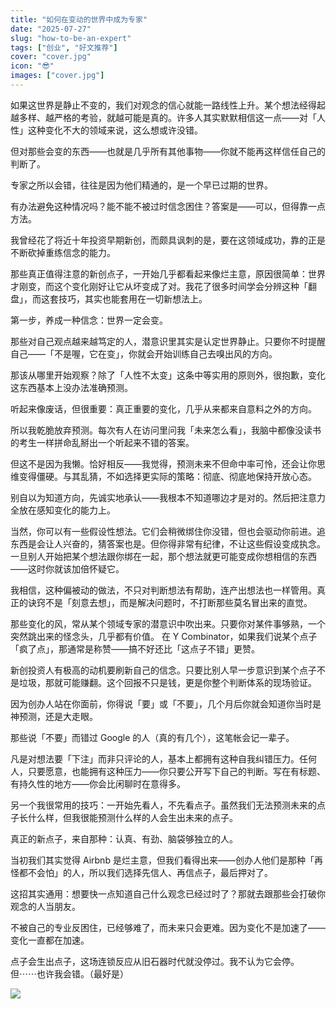 ```yaml
---
title: "如何在变动的世界中成为专家"
date: "2025-07-27"
slug: "how-to-be-an-expert"
tags: ["创业", "好文推荐"]
cover: "cover.jpg"
icon: "😎"
images: ["cover.jpg"]
---
```

如果这世界是静止不变的，我们对观念的信心就能一路线性上升。某个想法经得起越多样、越严格的考验，就越可能是真的。许多人其实默默相信这一点——对「人性」这种变化不大的领域来说，这么想或许没错。



但对那些会变的东西——也就是几乎所有其他事物——你就不能再这样信任自己的判断了。



专家之所以会错，往往是因为他们精通的，是一个早已过期的世界。



有办法避免这种情况吗？能不能不被过时信念困住？答案是——可以，但得靠一点方法。



我曾经花了将近十年投资早期新创，而颇具讽刺的是，要在这领域成功，靠的正是不断砍掉重练信念的能力。



那些真正值得注意的新创点子，一开始几乎都看起来像烂主意，原因很简单：世界才刚变，而这个变化刚好让它从坏变成了对。我花了很多时间学会分辨这种「翻盘」，而这套技巧，其实也能套用在一切新想法上。



第一步，养成一种信念：世界一定会变。



那些对自己观点越来越笃定的人，潜意识里其实是认定世界静止。只要你不时提醒自己——「不是喔，它在变」，你就会开始训练自己去嗅出风的方向。



那该从哪里开始观察？除了「人性不太变」这条中等实用的原则外，很抱歉，变化这东西基本上没办法准确预测。



听起来像废话，但很重要：真正重要的变化，几乎从来都来自意料之外的方向。



所以我乾脆放弃预测。每次有人在访问里问我「未来怎么看」，我脑中都像没读书的考生一样拼命乱掰出一个听起来不错的答案。



但这不是因为我懒。恰好相反——我觉得，预测未来不但命中率可怜，还会让你思维变得僵硬。与其乱猜，不如选择更实际的策略：彻底、彻底地保持开放心态。



别自以为知道方向，先诚实地承认——我根本不知道哪边才是对的。然后把注意力全放在感知变化的能力上。



当然，你可以有一些假设性想法。它们会稍微绑住你没错，但也会驱动你前进。追东西是会让人兴奋的，猜答案也是。但你得非常有纪律，不让这些假设变成执念。
一旦别人开始把某个想法跟你绑在一起，那个想法就更可能变成你想相信的东西——这时你就该加倍怀疑它。



我相信，这种偏被动的做法，不只对判断想法有帮助，连产出想法也一样管用。真正的诀窍不是「刻意去想」，而是解决问题时，不打断那些莫名冒出来的直觉。



那些变化的风，常从某个领域专家的潜意识中吹出来。只要你对某件事够熟，一个突然跳出来的怪念头，几乎都有价值。
在 Y Combinator，如果我们说某个点子「疯了点」，那通常是称赞——搞不好还比「这点子不错」更赞。



新创投资人有极高的动机要刷新自己的信念。只要比别人早一步意识到某个点子不是垃圾，那就可能赚翻。这个回报不只是钱，更是你整个判断体系的现场验证。



因为创办人站在你面前，你得说「要」或「不要」，几个月后你就会知道你当时是神预测，还是大走眼。



那些说「不要」而错过 Google 的人（真的有几个），这笔帐会记一辈子。



凡是对想法要「下注」而非只评论的人，基本上都拥有这种自我纠错压力。任何人，只要愿意，也能拥有这种压力——你只要公开写下自己的判断。写在有标题、有持久性的地方——你会比闲聊时在意得多。



另一个我很常用的技巧：一开始先看人，不先看点子。虽然我们无法预测未来的点子长什么样，但我很能预测什么样的人会生出未来的点子。



真正的新点子，来自那种：认真、有劲、脑袋够独立的人。



当初我们其实觉得 Airbnb 是烂主意，但我们看得出来——创办人他们是那种「再怪都不会怕」的人，所以我们选择先信人、再信点子，最后押对了。



这招其实通用：想要快一点知道自己什么观念已经过时了？那就去跟那些会打破你观念的人当朋友。



不被自己的专业反困住，已经够难了，而未来只会更难。因为变化不是加速了——变化一直都在加速。



点子会生出点子，这场连锁反应从旧石器时代就没停过。我不认为它会停。
但⋯⋯也许我会错。（最好是）




![](https://prod-files-secure.s3.us-west-2.amazonaws.com/112d0858-5090-4d34-a606-b75eb8d65fd2/46476355-9cf3-4e99-9b7a-3531bc426380/1000202064.png?X-Amz-Algorithm=AWS4-HMAC-SHA256&X-Amz-Content-Sha256=UNSIGNED-PAYLOAD&X-Amz-Credential=ASIAZI2LB4662EREY37J%2F20251003%2Fus-west-2%2Fs3%2Faws4_request&X-Amz-Date=20251003T163639Z&X-Amz-Expires=3600&X-Amz-Security-Token=IQoJb3JpZ2luX2VjELH%2F%2F%2F%2F%2F%2F%2F%2F%2F%2FwEaCXVzLXdlc3QtMiJIMEYCIQDpDs%2BT%2Buv7TQt6wLzxb7AyCxrFQYuFpics1MTMkWV8dwIhAItZVuUrJiM9YucA%2Fi%2F1jmJcP6JzipQgq%2FP4WtN5RH%2FSKv8DCEoQABoMNjM3NDIzMTgzODA1IgxBs%2FHMOR96iW7x1vAq3AN3ptIGzTzHsV9%2FXpyUvRhlMS6dnBKKYUOthxz9Vr%2FPho8MVbWhatb1Vu2ngzgiM%2Bc%2FSRfkHR%2Fl09uo7SU%2FJ6HliBbeC2UBxPDGwladFn6nbmdIsXYe30JzDDO68%2BYlCn%2FFq2r8m%2Fm7%2BoiZrB8PYy3DM%2FfjnmKgXOFbRbre0cxFPzRbhJ%2FUDJJ2%2FOMjotjN8yQIdEqQZJnGe26yjfRQUgZ632yguxcWHLhrCmgtUdvzc9w9FJT%2F%2BiZdj8FCBC%2BTPeculwQJMbCGZ57Bq53yJlf8OfrfRaLKiP1gUnh2UjYqoYAiN0PKdSqce2uevNM%2BO0aKBjPfjEfsirrPkGt8N%2Bh5wm93beaTmdrvVSHyhNXSntlRMo9L1hnitu2gOGRS%2FxBxMwg6aviQ2fjyXTR%2B%2Fo9zq5SYEksl%2Fn%2FRba%2B5jFKlNUHwY0jUO%2FIEhAt3RVCysTAiia%2BfHJ49e04V83%2BnGyyVviro07Mkc8fpQL95tvRSyx0y%2Ffu8bkuGGDC7hWV27%2FddUHkLW%2F4%2FUsCLLQN2lmk4fACv1YOM30Hr9lBByxAScKGYS8zp4vJ%2FEWqsAjwpDBhth3pGsbBGUokhEFa4dW5OoLZAFcjTP7udYHpnDZTqHWDcIDXZT1%2FIC5lFSTDU9f%2FGBjqkAak5hA0eQpdwGAvIdN3IGLLyT1fLEoPWNXZJKPMj7iPL%2B7ItwJhDFb%2BLn%2FxL7EiWF8RuycTwzQldnZwXzLupfOrGO3jfleJXx%2BJ0haPqxvq0tSKUDG3pbMeHy4LGsvTDoVztKBK8cHNEXS%2B86vZNuPcgXqD%2B9pCo7AHqyiFVoUpqIJPk2wv3HsY1RdnTaFBc0zS99q5%2FiVJ3DAZUpIxJ6aw2WBb2&X-Amz-Signature=e020c18b42475db7f2932418fa6f4f4f296ecda102ca9dc7b5299f5963ee061a&X-Amz-SignedHeaders=host&x-amz-checksum-mode=ENABLED&x-id=GetObject)

